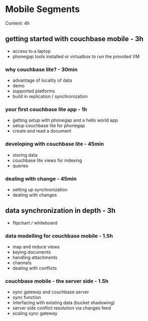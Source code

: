 Mobile Segments
===============

Content: 4h

getting started with couchbase mobile - 3h
------------------------------------------

- access to a laptop
- phonegap tools installed or virtualbox to run the provided VM

### why couchbase lite? - 30min
- advantage of locality of data
- demo
- supported platforms
- build in replication / synchronization

### your first couchbase lite app - 1h
- getting setup with phonegap and a hello world app
- setup couchbase lite for phonegap
- create and read a document

### developing with couchbase lite - 45min
- storing data
- couchbase lite views for indexing
- queries

### dealing with change - 45min
- setting up synchronization
- dealing with changes


data synchronization in depth - 3h
----------------------------------

- flipchart / whiteboard

### data modelling for couchbase mobile - 1.5h
- map and reduce views
- keying documents
- handling attachments
- channels
- dealing with conflicts

### couchbase mobile - the server side - 1.5h
- sync gateway and couchbase server
- sync function
- interfacing with existing data (bucket shadowing)
- server side conflict resolution via changes feed
- scaling sync gateway



